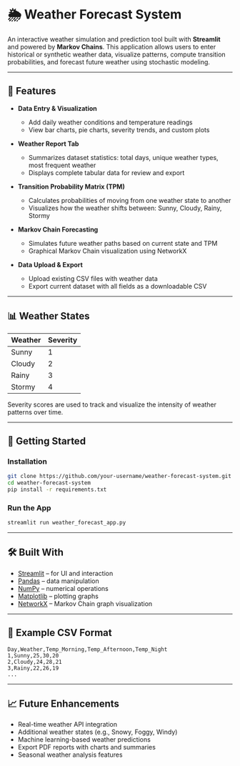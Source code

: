 
# 🌦️ Weather Forecast System

An interactive weather simulation and prediction tool built with **Streamlit** and powered by **Markov Chains**. This application allows users to enter historical or synthetic weather data, visualize patterns, compute transition probabilities, and forecast future weather using stochastic modeling.

---

## 📌 Features

- **Data Entry & Visualization**
  - Add daily weather conditions and temperature readings
  - View bar charts, pie charts, severity trends, and custom plots

- **Weather Report Tab**
  - Summarizes dataset statistics: total days, unique weather types, most frequent weather
  - Displays complete tabular data for review and export

- **Transition Probability Matrix (TPM)**
  - Calculates probabilities of moving from one weather state to another
  - Visualizes how the weather shifts between: Sunny, Cloudy, Rainy, Stormy

- **Markov Chain Forecasting**
  - Simulates future weather paths based on current state and TPM
  - Graphical Markov Chain visualization using NetworkX

- **Data Upload & Export**
  - Upload existing CSV files with weather data
  - Export current dataset with all fields as a downloadable CSV

---

## 📊 Weather States

| Weather | Severity |
|---------|----------|
| Sunny   | 1        |
| Cloudy  | 2        |
| Rainy   | 3        |
| Stormy  | 4        |

Severity scores are used to track and visualize the intensity of weather patterns over time.

---

## 🚀 Getting Started

### Installation

```bash
git clone https://github.com/your-username/weather-forecast-system.git
cd weather-forecast-system
pip install -r requirements.txt
```

### Run the App

```bash
streamlit run weather_forecast_app.py
```

---

## 🛠️ Built With

- [Streamlit](https://streamlit.io/) – for UI and interaction
- [Pandas](https://pandas.pydata.org/) – data manipulation
- [NumPy](https://numpy.org/) – numerical operations
- [Matplotlib](https://matplotlib.org/) – plotting graphs
- [NetworkX](https://networkx.org/) – Markov Chain graph visualization

---

## 📁 Example CSV Format

```csv
Day,Weather,Temp_Morning,Temp_Afternoon,Temp_Night
1,Sunny,25,30,20
2,Cloudy,24,28,21
3,Rainy,22,26,19
...
```

---

## 📈 Future Enhancements

- Real-time weather API integration
- Additional weather states (e.g., Snowy, Foggy, Windy)
- Machine learning-based weather predictions
- Export PDF reports with charts and summaries
- Seasonal weather analysis features
